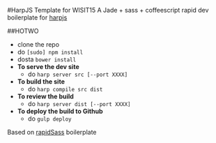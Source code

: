 #HarpJS Template for WISIT15
A Jade + sass + coffeescript rapid dev boilerplate for [harpjs](http://harpjs.com)

##HOTWO
- clone the repo
- do `[sudo] npm install`
- dosta `bower install`
- **To serve the dev site**
	- do `harp server src [--port XXXX]`
- **To build the site**
	- do `harp compile src dist`
- **To review the build**	
	- do `harp server dist [--port XXXX]`
- **To deploy the build to Github**
	- do `gulp deploy`





Based on [rapidSass](https://github.com/fitsum/rapidSass) boilerplate
